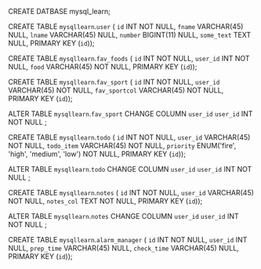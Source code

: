 CREATE DATBASE mysql_learn;

CREATE TABLE `mysqllearn`.`user` (
  `id` INT NOT NULL,
  `fname` VARCHAR(45) NULL,
  `lname` VARCHAR(45) NULL,
  `number` BIGINT(11) NULL,
  `some_text` TEXT NULL,
PRIMARY KEY (`id`));


CREATE TABLE `mysqllearn`.`fav_foods` (
  `id` INT NOT NULL,
  `user_id` INT NOT NULL,
  `food` VARCHAR(45) NOT NULL,
PRIMARY KEY (`id`));



CREATE TABLE `mysqllearn`.`fav_sport` (
  `id` INT NOT NULL,
  `user_id` VARCHAR(45) NOT NULL,
  `fav_sportcol` VARCHAR(45) NOT NULL,
PRIMARY KEY (`id`));

ALTER TABLE `mysqllearn`.`fav_sport` 
CHANGE COLUMN `user_id` `user_id` INT NOT NULL ;


CREATE TABLE `mysqllearn`.`todo` (
  `id` INT NOT NULL,
  `user_id` VARCHAR(45) NOT NULL,
  `todo_item` VARCHAR(45) NOT NULL,
  `priority` ENUM('fire', 'high', 'medium', 'low') NOT NULL,
PRIMARY KEY (`id`));

ALTER TABLE `mysqllearn`.`todo` 
CHANGE COLUMN `user_id` `user_id` INT NOT NULL ;

CREATE TABLE `mysqllearn`.`notes` (
  `id` INT NOT NULL,
  `user_id` VARCHAR(45) NOT NULL,
  `notes_col` TEXT NOT NULL,
  PRIMARY KEY (`id`));

ALTER TABLE `mysqllearn`.`notes` 
CHANGE COLUMN `user_id` `user_id` INT NOT NULL ;


CREATE TABLE `mysqllearn`.`alarm_manager` (
`id` INT NOT NULL,
`user_id` INT NULL,
`prep_time` VARCHAR(45) NULL,
`check_time` VARCHAR(45) NULL,
PRIMARY KEY (`id`));